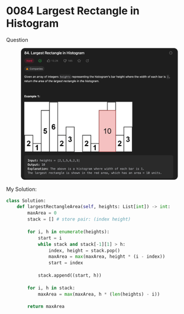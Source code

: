 # 0084 Largest Rectangle in Histogram

Question

<figure><img src="../.gitbook/assets/image (4).png" alt=""><figcaption></figcaption></figure>



My Solution:

```python
class Solution:
    def largestRectangleArea(self, heights: List[int]) -> int:
        maxArea = 0
        stack = [] # store pair: (index height)

        for i, h in enumerate(heights):
            start = i
            while stack and stack[-1][1] > h:
                index, height = stack.pop()
                maxArea = max(maxArea, height * (i - index))
                start = index
            
            stack.append((start, h))
        
        for i, h in stack:
            maxArea = max(maxArea, h * (len(heights) - i))
        
        return maxArea
```
